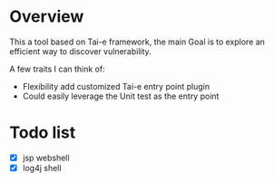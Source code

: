 # Overview

This a tool based on Tai-e framework, the main Goal is to explore an efficient way to discover vulnerability.

A few traits I can think of:

* Flexibility add customized Tai-e entry point plugin
* Could easily leverage the Unit test as the entry point

# Todo list

- [x] jsp webshell
- [x] log4j shell